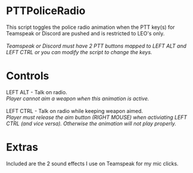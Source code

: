 # PTTPoliceRadio
This script toggles the police radio animation when the PTT key(s) for Teamspeak or Discord are pushed and is restricted to LEO's only.
<br><br>
*Teamspeak or Discord must have 2 PTT buttons mapped to LEFT ALT and LEFT CTRL or you can modify the script to change the keys.*
<br>
# Controls
LEFT ALT - Talk on radio.
<br>
*Player cannot aim a weapon when this animation is active.*
<br><br>
LEFT CTRL - Talk on radio while keeping weapon aimed.
<br>
*Player must release the aim button (RIGHT MOUSE) when activiating LEFT CTRL (and vice versa). Otherwise the animation will not play properly.*
# Extras
Included are the 2 sound effects I use on Teamspeak for my mic clicks.
